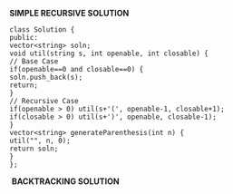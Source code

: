 **SIMPLE RECURSIVE SOLUTION**
​
```
class Solution {
public:
vector<string> soln;
void util(string s, int openable, int closable) {
// Base Case
if(openable==0 and closable==0) {
soln.push_back(s);
return;
}
// Recursive Case
if(openable > 0) util(s+'(', openable-1, closable+1);
if(closable > 0) util(s+')', openable, closable-1);
}
vector<string> generateParenthesis(int n) {
util("", n, 0);
return soln;
}
};
```
​
**BACKTRACKING SOLUTION**
​